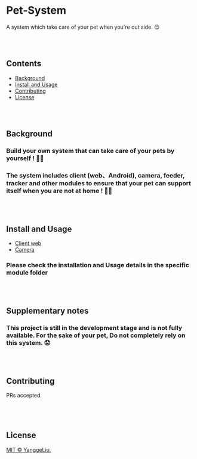 # Pet-System

A system which take care of your pet when you're out side. 😊

<br>
<br>

## Contents
- [Background](#background)
- [Install and Usage](#install-and-usage)
- [Contributing](#contributing)
- [License](#license)

<br>
<br>

## Background

### Build your own system that can take care of your pets by yourself ! 🐱‍🏍

### The system includes client (web、Android), camera, feeder, tracker and other modules to ensure that your pet can support itself when you are not at home ! 🐱‍🏍

<br>
<br>

## Install and Usage

- [Client web](../code/web/README.md)
- [Camera](../code/web/README.md)

### Please check the installation and Usage details in the specific module folder

<br>
<br>

## Supplementary notes

### This project is still in the development stage and is not fully available. For the sake of your pet, **Do not completely rely on this system**. 😟

<br>
<br>

## Contributing

PRs accepted.

### 

<br>
<br>

## License

[MIT © YanggeLiu.](../LICENSE)
